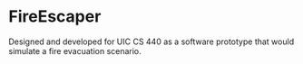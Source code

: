 # FireEscaper
Designed and developed for UIC CS 440 as a software prototype that would simulate a fire evacuation scenario.
